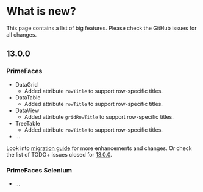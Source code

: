 # What is new?

This page contains a list of big features. Please check the GitHub issues for all changes.

## 13.0.0

### PrimeFaces

* DataGrid
    * Added attribute `rowTitle` to support row-specific titles.
* DataTable
    * Added attribute `rowTitle` to support row-specific titles.
* DataView
    * Added attribute `gridRowTitle` to support row-specific titles.
* TreeTable
    * Added attribute `rowTitle` to support row-specific titles.
* ...

Look into [migration guide](https://primefaces.github.io/primefaces/13_0_0/#/../migrationguide/13_0_0) for more enhancements and changes.
Or check the list of TODO+ issues closed for
[13.0.0](https://github.com/primefaces/primefaces/issues?q=is%3Aclosed+milestone%3A13.0.0).

### PrimeFaces Selenium 

* ...
